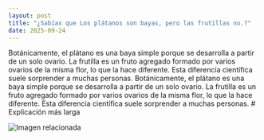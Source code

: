 ```yaml
---
layout: post
title: "¿Sabías que Los plátanos son bayas, pero las frutillas no.?"
date: 2025-09-24
---
```


Botánicamente, el plátano es una baya simple porque se desarrolla a partir de un solo ovario. La frutilla es un fruto agregado formado por varios ovarios de la misma flor, lo que la hace diferente. Esta diferencia científica suele sorprender a muchas personas. Botánicamente, el plátano es una baya simple porque se desarrolla a partir de un solo ovario. La frutilla es un fruto agregado formado por varios ovarios de la misma flor, lo que la hace diferente. Esta diferencia científica suele sorprender a muchas personas.  # Explicación más larga

![Imagen relacionada](/images/2025-09-24-los-plátanos-son-bayas,-pero-las-frutillas-no.png)
